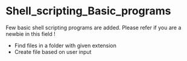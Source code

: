 # Shell_scripting_Basic_programs
Few basic shell scripting programs are added. Please refer if you are a newbie in this field !

* Find files in a folder with given extension
* Create file based on user input
